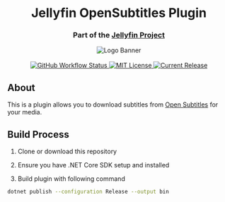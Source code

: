 <h1 align="center">Jellyfin OpenSubtitles Plugin</h1>
<h3 align="center">Part of the <a href="https://jellyfin.org">Jellyfin Project</a></h3>

<p align="center">
<img alt="Logo Banner" src="https://raw.githubusercontent.com/jellyfin/jellyfin-ux/master/branding/SVG/banner-logo-solid.svg?sanitize=true"/>
<br/>
<br/>
<a href="https://github.com/jellyfin/jellyfin-plugin-opensubtitles/actions?query=workflow%3A%22Test+Build+Plugin%22">
<img alt="GitHub Workflow Status" src="https://img.shields.io/github/workflow/status/jellyfin/jellyfin-plugin-opensubtitles/Test%20Build%20Plugin.svg">
</a>
<a href="https://github.com/jellyfin/jellyfin-plugin-opensubtitles">
<img alt="MIT License" src="https://img.shields.io/github/license/jellyfin/jellyfin-plugin-opensubtitles.svg"/>
</a>
<a href="https://github.com/jellyfin/jellyfin-plugin-opensubtitles/releases">
<img alt="Current Release" src="https://img.shields.io/github/release/jellyfin/jellyfin-plugin-opensubtitles.svg"/>
</a>
</p>

## About
This is a plugin allows you to download subtitles from [Open Subtitles](https://opensubtitles.org) for your media.

## Build Process

1. Clone or download this repository

2. Ensure you have .NET Core SDK setup and installed

3. Build plugin with following command

```sh
dotnet publish --configuration Release --output bin
```
